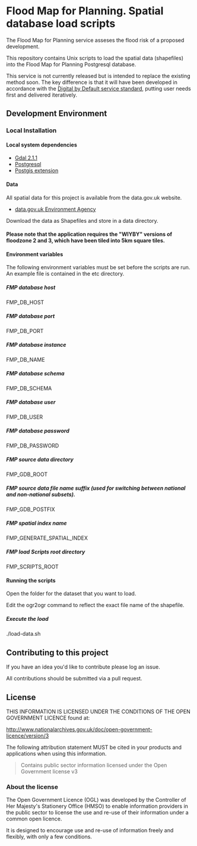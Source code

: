 # Flood Map for Planning. Spatial database load scripts

The Flood Map for Planning service asseses the flood risk of a proposed development.

This repository contains Unix scripts to load the spatial data (shapefiles) into the Flood Map for Planning Postgresql database.

This service is not currently released but is intended to replace the existing method soon. The key difference is that it will have been developed in accordance with the [Digital by Default service standard](https://www.gov.uk/service-manual/digital-by-default), putting user needs first and delivered iteratively.

## Development Environment

### Local Installation

#### Local system dependencies

* [Gdal 2.1.1](http://www.gdal.org/)
* [Postgresql](http://www.postgresql.org/download)
* [Postgis extension](http://postgis.net)

#### Data

All spatial data for this project is available from the data.gov.uk website.

* [data.gov.uk Environment Agency](https://data.gov.uk/publisher/environment-agency)

Download the data as Shapefiles and store in a data directory.

#### Please note that the application requires the "WIYBY" versions of floodzone 2 and 3, which have been tiled into 5km square tiles.

#### Environment variables

The following environment variables must be set before the scripts are run. An example file is contained in the etc directory.

##### FMP database host
FMP_DB_HOST

##### FMP database port
FMP_DB_PORT

##### FMP database instance
FMP_DB_NAME

##### FMP database schema
FMP_DB_SCHEMA

##### FMP database user
FMP_DB_USER

##### FMP database password
FMP_DB_PASSWORD

##### FMP source data directory
FMP_GDB_ROOT

##### FMP source data file name suffix (used for switching between national and non-national subsets).
FMP_GDB_POSTFIX

##### FMP spatial index name
FMP_GENERATE_SPATIAL_INDEX

##### FMP load Scripts root directory
FMP_SCRIPTS_ROOT

#### Running the scripts

Open the folder for the dataset that you want to load.

Edit the ogr2ogr command to reflect the exact file name of the shapefile.

##### Execute the load

./load-data.sh

## Contributing to this project

If you have an idea you'd like to contribute please log an issue.

All contributions should be submitted via a pull request.

## License

THIS INFORMATION IS LICENSED UNDER THE CONDITIONS OF THE OPEN GOVERNMENT LICENCE found at:

http://www.nationalarchives.gov.uk/doc/open-government-licence/version/3

The following attribution statement MUST be cited in your products and applications when using this information.

> Contains public sector information licensed under the Open Government license v3

### About the license

The Open Government Licence (OGL) was developed by the Controller of Her Majesty's Stationery Office (HMSO) to enable information providers in the public sector to license the use and re-use of their information under a common open licence.

It is designed to encourage use and re-use of information freely and flexibly, with only a few conditions.
